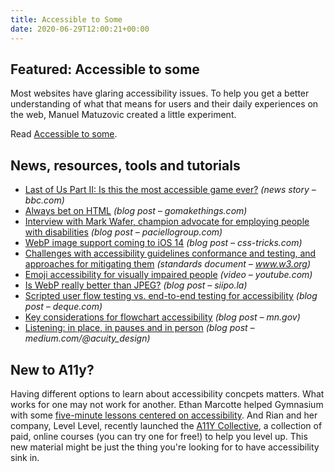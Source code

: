```yaml
---
title: Accessible to Some
date: 2020-06-29T12:00:21+00:00
---
```


## Featured: Accessible to some

Most websites have glaring accessibility issues. To help you get a better understanding of what that means for users and their daily experiences on the web, Manuel Matuzovic created a little experiment.

Read [Accessible to some](https://www.matuzo.at/blog/accessible-to-some/).

## News, resources, tools and tutorials

- [Last of Us Part II: Is this the most accessible game ever?](https://www.bbc.com/news/technology-53093613) *(news story – bbc.com)*
- [Always bet on HTML](https://gomakethings.com/always-bet-on-html/) *(blog post – gomakethings.com)*
- [Interview with Mark Wafer, champion advocate for employing people with disabilities](https://www.paciellogroup.com/interview-with-mark-wafer-champion-advocate-for-employing-people-with-disabilities/) *(blog post – paciellogroup.com)*
- [WebP image support coming to iOS 14](https://css-tricks.com/webp-image-support-coming-to-ios-14/) *(blog post – css-tricks.com)*
- [Challenges with accessibility guidelines conformance and testing, and approaches for mitigating them](https://www.w3.org/blog/2020/06/accessibility-conformance-challenges-draft/) *(standards document – www.w3.org)*
- [Emoji accessibility for visually impaired people](https://www.youtube.com/watch?v=uIbPcZq6izk) *(video – youtube.com)*
- [Is WebP really better than JPEG?](https://siipo.la/blog/is-webp-really-better-than-jpeg) *(blog post – siipo.la)*
- [Scripted user flow testing vs. end-to-end testing for accessibility](https://www.deque.com/blog/scripted-user-flow-testing-vs-end-to-end-testing-for-accessibility/) *(blog post – deque.com)*
- [Key considerations for flowchart accessibility](https://mn.gov/mnit/media/blog/#/detail/appId/1/id/436349) *(blog post – mn.gov)*
- [Listening: in place, in pauses and in person](https://medium.com/@acuity_design/listening-in-place-in-pauses-and-in-person-7a5c66774af1) *(blog post – medium.com/@acuity_design)*

## New to A11y?

Having different options to learn about accessibility concpets matters. What works for one may not work for another. Ethan Marcotte helped Gymnasium with some [five-minute lessons centered on accessibility](https://ethanmarcotte.com/wrote/takin-five/). And Rian and her company, Level Level, recently launched the [A11Y Collective](https://a11y-collective.com/), a collection of paid, online courses (you can try one for free!) to help you level up. This new material might be just the thing you're looking for to have accessibility sink in.
